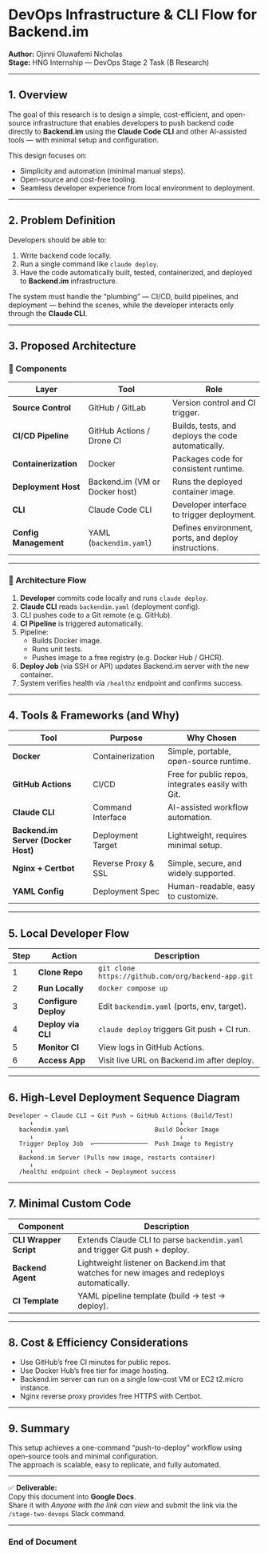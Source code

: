# DevOps Infrastructure & CLI Flow for Backend.im
**Author:** Ojinni Oluwafemi Nicholas  
**Stage:** HNG Internship — DevOps Stage 2 Task (B Research)  

---

## 1. Overview
The goal of this research is to design a simple, cost-efficient, and open-source infrastructure that enables developers to push backend code directly to **Backend.im** using the **Claude Code CLI** and other AI-assisted tools — with minimal setup and configuration.  

This design focuses on:  
- Simplicity and automation (minimal manual steps).  
- Open-source and cost-free tooling.  
- Seamless developer experience from local environment to deployment.  

---

## 2. Problem Definition
Developers should be able to:  
1. Write backend code locally.  
2. Run a single command like `claude deploy`.  
3. Have the code automatically built, tested, containerized, and deployed to **Backend.im** infrastructure.  

The system must handle the “plumbing” — CI/CD, build pipelines, and deployment — behind the scenes, while the developer interacts only through the **Claude CLI**.  

---

## 3. Proposed Architecture  

### 🔹 Components  
| Layer | Tool | Role |
|-------|------|------|
| **Source Control** | GitHub / GitLab | Version control and CI trigger. |
| **CI/CD Pipeline** | GitHub Actions / Drone CI | Builds, tests, and deploys the code automatically. |
| **Containerization** | Docker | Packages code for consistent runtime. |
| **Deployment Host** | Backend.im (VM or Docker host) | Runs the deployed container image. |
| **CLI** | Claude Code CLI | Developer interface to trigger deployment. |
| **Config Management** | YAML (`backendim.yaml`) | Defines environment, ports, and deploy instructions. |

---

### 🔹 Architecture Flow
1. **Developer** commits code locally and runs `claude deploy`.  
2. **Claude CLI** reads `backendim.yaml` (deployment config).  
3. CLI pushes code to a Git remote (e.g. GitHub).  
4. **CI Pipeline** is triggered automatically.  
5. Pipeline:  
   - Builds Docker image.  
   - Runs unit tests.  
   - Pushes image to a free registry (e.g. Docker Hub / GHCR).  
6. **Deploy Job** (via SSH or API) updates Backend.im server with the new container.  
7. System verifies health via `/healthz` endpoint and confirms success.  

---

## 4. Tools & Frameworks (and Why)

| Tool | Purpose | Why Chosen |
|------|----------|------------|
| **Docker** | Containerization | Simple, portable, open-source runtime. |
| **GitHub Actions** | CI/CD | Free for public repos, integrates easily with Git. |
| **Claude CLI** | Command Interface | AI-assisted workflow automation. |
| **Backend.im Server (Docker Host)** | Deployment Target | Lightweight, requires minimal setup. |
| **Nginx + Certbot** | Reverse Proxy & SSL | Simple, secure, and widely supported. |
| **YAML Config** | Deployment Spec | Human-readable, easy to customize. |

---

## 5. Local Developer Flow

| Step | Action | Description |
|------|---------|-------------|
| 1 | **Clone Repo** | `git clone https://github.com/org/backend-app.git` |
| 2 | **Run Locally** | `docker compose up` |
| 3 | **Configure Deploy** | Edit `backendim.yaml` (ports, env, target). |
| 4 | **Deploy via CLI** | `claude deploy` triggers Git push + CI run. |
| 5 | **Monitor CI** | View logs in GitHub Actions. |
| 6 | **Access App** | Visit live URL on Backend.im after deploy. |

---

## 6. High-Level Deployment Sequence Diagram

```
Developer → Claude CLI → Git Push → GitHub Actions (Build/Test)
      ↓                                         ↓
   backendim.yaml                        Build Docker Image
      ↓                                         ↓
   Trigger Deploy Job  ←───────────────  Push Image to Registry
      ↓
   Backend.im Server (Pulls new image, restarts container)
      ↓
   /healthz endpoint check → Deployment success
```

---

## 7. Minimal Custom Code

| Component | Description |
|------------|-------------|
| **CLI Wrapper Script** | Extends Claude CLI to parse `backendim.yaml` and trigger Git push + deploy. |
| **Backend Agent** | Lightweight listener on Backend.im that watches for new images and redeploys automatically. |
| **CI Template** | YAML pipeline template (build → test → deploy). |

---

## 8. Cost & Efficiency Considerations
- Use GitHub’s free CI minutes for public repos.  
- Use Docker Hub’s free tier for image hosting.  
- Backend.im server can run on a single low-cost VM or EC2 t2.micro instance.  
- Nginx reverse proxy provides free HTTPS with Certbot.  

---

## 9. Summary
This setup achieves a one-command “push-to-deploy” workflow using open-source tools and minimal configuration.  
The approach is scalable, easy to replicate, and fully automated.  

---

✅ **Deliverable:**  
Copy this document into **Google Docs**.  
Share it with *Anyone with the link can view* and submit the link via the `/stage-two-devops` Slack command.  

---

### End of Document  
